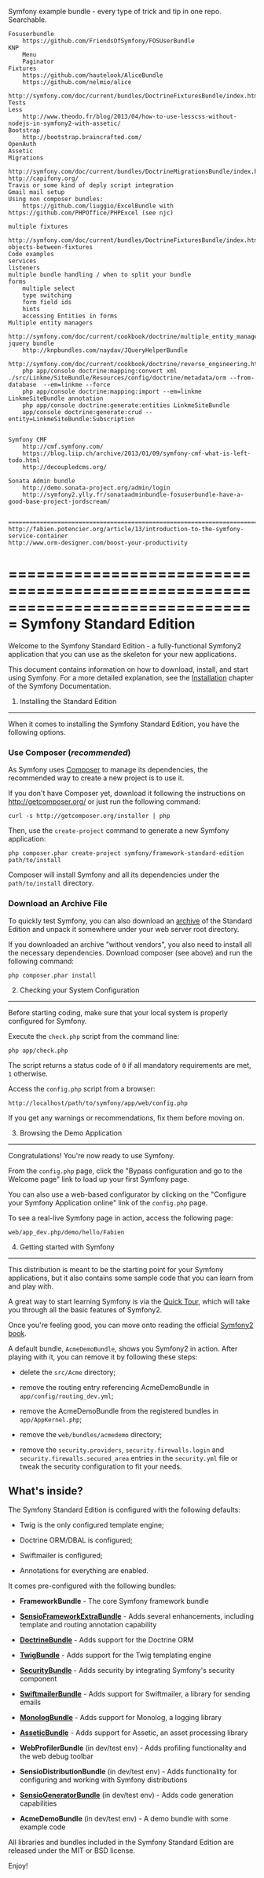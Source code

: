 Symfony example bundle - every type of trick and tip in one repo. Searchable.

    Fosuserbundle
        https://github.com/FriendsOfSymfony/FOSUserBundle
    KNP
        Menu
        Paginator
    Fixtures
        https://github.com/hautelook/AliceBundle
        https://github.com/nelmio/alice
        http://symfony.com/doc/current/bundles/DoctrineFixturesBundle/index.html
    Tests
    Less
        http://www.theodo.fr/blog/2013/04/how-to-use-lesscss-without-nodejs-in-symfony2-with-assetic/
    Bootstrap
        http://bootstrap.braincrafted.com/
    OpenAuth
    Assetic
    Migrations
        http://symfony.com/doc/current/bundles/DoctrineMigrationsBundle/index.html
    http://capifony.org/
    Travis or some kind of deply script integration
    Gmail mail setup
    Using non composer bundles:
        https://github.com/liuggio/ExcelBundle with https://github.com/PHPOffice/PHPExcel (see njc)

    multiple fixtures
        http://symfony.com/doc/current/bundles/DoctrineFixturesBundle/index.html#sharing-objects-between-fixtures
    Code examples
    services
    listeners
    multiple bundle handling / when to split your bundle
    forms
        multiple select
        type switching
        form field ids
        hints
        accessing Entities in forms
    Multiple entity managers
        http://symfony.com/doc/current/cookbook/doctrine/multiple_entity_managers.html
    jquery bundle
        http://knpbundles.com/naydav/JQueryHelperBundle

    http://symfony.com/doc/current/cookbook/doctrine/reverse_engineering.html
        php app/console doctrine:mapping:convert xml ./src/Linkme/SiteBundle/Resources/config/doctrine/metadata/orm --from-database  --em=linkme --force
        php app/console doctrine:mapping:import --em=linkme LinkmeSiteBundle annotation
        php app/console doctrine:generate:entities LinkmeSiteBundle
        app/console doctrine:generate:crud --entity=LinkmeSiteBundle:Subscription


    Symfony CMF
        http://cmf.symfony.com/
        https://blog.liip.ch/archive/2013/01/09/symfony-cmf-what-is-left-todo.html
        http://decoupledcms.org/

    Sonata Admin bundle
        http://demo.sonata-project.org/admin/login
        http://symfony2.ylly.fr/sonataadminbundle-fosuserbundle-have-a-good-base-project-jordscream/


    ===============================================================================
    http://fabien.potencier.org/article/13/introduction-to-the-symfony-service-container
    http://www.orm-designer.com/boost-your-productivity



===============================================================================
Symfony Standard Edition
========================

Welcome to the Symfony Standard Edition - a fully-functional Symfony2
application that you can use as the skeleton for your new applications.

This document contains information on how to download, install, and start
using Symfony. For a more detailed explanation, see the [Installation][1]
chapter of the Symfony Documentation.

1) Installing the Standard Edition
----------------------------------

When it comes to installing the Symfony Standard Edition, you have the
following options.

### Use Composer (*recommended*)

As Symfony uses [Composer][2] to manage its dependencies, the recommended way
to create a new project is to use it.

If you don't have Composer yet, download it following the instructions on
http://getcomposer.org/ or just run the following command:

    curl -s http://getcomposer.org/installer | php

Then, use the `create-project` command to generate a new Symfony application:

    php composer.phar create-project symfony/framework-standard-edition path/to/install

Composer will install Symfony and all its dependencies under the
`path/to/install` directory.

### Download an Archive File

To quickly test Symfony, you can also download an [archive][3] of the Standard
Edition and unpack it somewhere under your web server root directory.

If you downloaded an archive "without vendors", you also need to install all
the necessary dependencies. Download composer (see above) and run the
following command:

    php composer.phar install

2) Checking your System Configuration
-------------------------------------

Before starting coding, make sure that your local system is properly
configured for Symfony.

Execute the `check.php` script from the command line:

    php app/check.php

The script returns a status code of `0` if all mandatory requirements are met,
`1` otherwise.

Access the `config.php` script from a browser:

    http://localhost/path/to/symfony/app/web/config.php

If you get any warnings or recommendations, fix them before moving on.

3) Browsing the Demo Application
--------------------------------

Congratulations! You're now ready to use Symfony.

From the `config.php` page, click the "Bypass configuration and go to the
Welcome page" link to load up your first Symfony page.

You can also use a web-based configurator by clicking on the "Configure your
Symfony Application online" link of the `config.php` page.

To see a real-live Symfony page in action, access the following page:

    web/app_dev.php/demo/hello/Fabien

4) Getting started with Symfony
-------------------------------

This distribution is meant to be the starting point for your Symfony
applications, but it also contains some sample code that you can learn from
and play with.

A great way to start learning Symfony is via the [Quick Tour][4], which will
take you through all the basic features of Symfony2.

Once you're feeling good, you can move onto reading the official
[Symfony2 book][5].

A default bundle, `AcmeDemoBundle`, shows you Symfony2 in action. After
playing with it, you can remove it by following these steps:

  * delete the `src/Acme` directory;

  * remove the routing entry referencing AcmeDemoBundle in `app/config/routing_dev.yml`;

  * remove the AcmeDemoBundle from the registered bundles in `app/AppKernel.php`;

  * remove the `web/bundles/acmedemo` directory;

  * remove the `security.providers`, `security.firewalls.login` and
    `security.firewalls.secured_area` entries in the `security.yml` file or
    tweak the security configuration to fit your needs.

What's inside?
---------------

The Symfony Standard Edition is configured with the following defaults:

  * Twig is the only configured template engine;

  * Doctrine ORM/DBAL is configured;

  * Swiftmailer is configured;

  * Annotations for everything are enabled.

It comes pre-configured with the following bundles:

  * **FrameworkBundle** - The core Symfony framework bundle

  * [**SensioFrameworkExtraBundle**][6] - Adds several enhancements, including
    template and routing annotation capability

  * [**DoctrineBundle**][7] - Adds support for the Doctrine ORM

  * [**TwigBundle**][8] - Adds support for the Twig templating engine

  * [**SecurityBundle**][9] - Adds security by integrating Symfony's security
    component

  * [**SwiftmailerBundle**][10] - Adds support for Swiftmailer, a library for
    sending emails

  * [**MonologBundle**][11] - Adds support for Monolog, a logging library

  * [**AsseticBundle**][12] - Adds support for Assetic, an asset processing
    library

  * **WebProfilerBundle** (in dev/test env) - Adds profiling functionality and
    the web debug toolbar

  * **SensioDistributionBundle** (in dev/test env) - Adds functionality for
    configuring and working with Symfony distributions

  * [**SensioGeneratorBundle**][13] (in dev/test env) - Adds code generation
    capabilities

  * **AcmeDemoBundle** (in dev/test env) - A demo bundle with some example
    code

All libraries and bundles included in the Symfony Standard Edition are
released under the MIT or BSD license.

Enjoy!

[1]:  http://symfony.com/doc/2.3/book/installation.html
[2]:  http://getcomposer.org/
[3]:  http://symfony.com/download
[4]:  http://symfony.com/doc/2.3/quick_tour/the_big_picture.html
[5]:  http://symfony.com/doc/2.3/index.html
[6]:  http://symfony.com/doc/2.3/bundles/SensioFrameworkExtraBundle/index.html
[7]:  http://symfony.com/doc/2.3/book/doctrine.html
[8]:  http://symfony.com/doc/2.3/book/templating.html
[9]:  http://symfony.com/doc/2.3/book/security.html
[10]: http://symfony.com/doc/2.3/cookbook/email.html
[11]: http://symfony.com/doc/2.3/cookbook/logging/monolog.html
[12]: http://symfony.com/doc/2.3/cookbook/assetic/asset_management.html
[13]: http://symfony.com/doc/2.3/bundles/SensioGeneratorBundle/index.html
